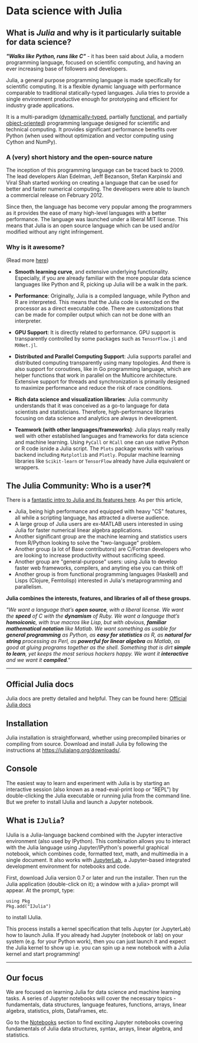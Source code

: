 # Data science with Julia

## What is _Julia_ and why is it particularly suitable for data science?

___"Walks like Python, runs like C"___ - it has been said about Julia, a modern programming language, focused on scientific computing, and having an ever increasing base of followers and developers.

Julia, a general purpose programming language is made specifically for scientific computing. It is a flexible dynamic language with performance comparable to traditional statically-typed languages. Julia tries to provide a single environment productive enough for prototyping and efficient for industry grade applications.

It is a multi-paradigm ([dynamically-typed](https://android.jlelse.eu/magic-lies-here-statically-typed-vs-dynamically-typed-languages-d151c7f95e2b), partially [functional](https://en.wikipedia.org/wiki/Functional_programming), and partially [object-oriented](https://en.wikipedia.org/wiki/Object-oriented_programming)) programming language designed for scientific and technical computing. It provides significant performance benefits over Python (when used without optimization and vector computing using Cython and NumPy).

### A (very) short history and the open-source nature

The inception of this programming language can be traced back to 2009. The lead developers Alan Edelman, Jeff Bezanson, Stefan Karpinski and Viral Shah started working on creating a language that can be used for better and faster numerical computing. The developers were able to launch a commercial release on February 2012.

Since then, the language has become very popular among the programmers as it provides the ease of many high-level languages with a better performance. The language was launched under a liberal MIT license. This means that Julia is an open source language which can be used and/or modified without any right infringement.


### Why is it awesome?

(Read more [here](https://www.quora.com/What-is-so-special-about-the-Julia-programming-language))

- **Smooth learning curve**, and extensive underlying functionality. Especially, if you are already familiar with the more popular data science languages like Python and R, picking up Julia will be a walk in the park.

- **Performance**: Originally, Julia is a compiled language, while Python and R are interpreted. This means that the Julia code is executed on the processor as a direct executable code. There are customizations that can be made for compiler output which can not be done with an interpreter.

- **GPU Support**: It is directly related to performance. GPU support is transparently controlled by some packages such as `TensorFlow.jl` and `MXNet.jl`.

- **Distributed and Parallel Computing Support**: Julia supports parallel and distributed computing transparently using many topologies. And there is also support for coroutines, like in Go programming language, which are helper functions that work in parallel on the Multicore architecture. Extensive support for threads and synchronization is primarily designed to maximize performance and reduce the risk of race conditions.

- **Rich data science and visualization libraries**: Julia community understands that it was conceived as a go-to language for data scientists and statisticians. Therefore, high-performance libraries focusing on data science and analytics are always in development.

- **Teamwork (with other languages/frameworks)**: Julia plays really really well with other established languages and frameworks for data science and machine learning. Using `PyCall` or `RCall` one can use native Python or R code isnide a Julia script. The `Plots` package works with various backend including `Matplotlib` and `Plotly`. Popular machine learning libraries like `Scikit-learn` or `TensorFlow` already have Julia equivalent or wrappers.

## The Julia Community: Who is a user?¶

There is a [fantastic intro to Julia and its features here](http://ucidatascienceinitiative.github.io/IntroToJulia/Html/JuliaMentalModel). As per this article,

- Julia, being high performance and equipped with heavy "CS" features, all while a scripting language, has attracted a diverse audience.
- A large group of Julia users are ex-MATLAB users interested in using Julia for faster numerical linear algebra applications.
- Another significant group are the machine learning and statistics users from R/Python looking to solve the "two-language" problem.
- Another group (a lot of Base contributors) are C/Fortran developers who are looking to increase productivity without sacrificing speed.
- Another group are "general-purpose" users: using Julia to develop faster web frameworks, compilers, and anyting else you can think of!
- Another group is from functional programming languages (Haskell) and Lisps (Clojure, Femtolisp) interested in Julia's metaprogramming and parallelism.

**Julia combines the interests, features, and libraries of all of these groups.**

_"We want a language that’s **open source**, with a liberal license. We want the **speed** of C with the **dynamism** of Ruby. We want a language that’s **homoiconic**, with true macros like Lisp, but with obvious, **familiar mathematical notation** like Matlab. We want something as usable for **general programming** as Python, as **easy for statistics** as R, as **natural for string** processing as Perl, as **powerful for linear algebra** as Matlab, as good at gluing programs together as the shell. Something that is dirt **simple to learn**, yet keeps the most serious hackers happy. We want it **interactive** and we want it **compiled**."_

---

## Official Julia docs

Julia docs are pretty detailed and helpful. They can be found here: [Official Julia docs](https://docs.julialang.org/en/v1/)

## Installation

Julia installation is straightforward, whether using precompiled binaries or compiling from source. Download and install Julia by following the instructions at https://julialang.org/downloads/.

## Console

The easiest way to learn and experiment with Julia is by starting an interactive session (also known as a read-eval-print loop or "REPL") by double-clicking the Julia executable or running julia from the command line. But we prefer to install IJulia and launch a Jupyter notebook.

## What is `IJulia`?
IJulia is a Julia-language backend combined with the Jupyter interactive environment (also used by IPython). This combination allows you to interact with the Julia language using Jupyter/IPython's powerful graphical notebook, which combines code, formatted text, math, and multimedia in a single document. It also works with [JupyterLab](https://jupyterlab.readthedocs.io/en/stable/), a Jupyter-based integrated development environment for notebooks and code.

First, download Julia version 0.7 or later and run the installer. Then run the Julia application (double-click on it); a window with a julia> prompt will appear. At the prompt, type:

    using Pkg
    Pkg.add("IJulia")

to install IJulia.

This process installs a kernel specification that tells Jupyter (or JupyterLab) how to launch Julia. If you already had Jupyter (notebook or lab) on your system (e.g. for your Python work), then you can just launch it and expect the Julia kernel to show up i.e. you can spin up a new notebook with a Julia kernel and start programming!

---
## Our focus
We are focused on learning Julia for data science and machine learning tasks. A series of Jupyter notebooks will cover the necessary topics - fundamentals, data structures, language features, functions, arrays, linear algebra, statistics, plots, DataFrames, etc.

Go to the [Notebooks](https://github.com/Bhard27/Data-Science-with-Julia/tree/main/Notebooks) section to find exciting Jupyter notebooks covering fundamentals of Julia data structures, syntax, arrays, linear algebra, and statistics.
